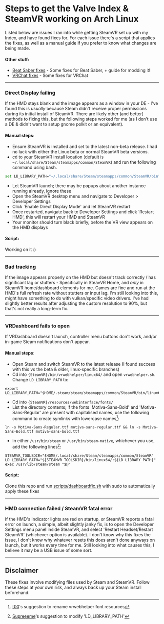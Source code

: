 # Steps to get the Valve Index & SteamVR working on Arch Linux

Listed below are issues I ran into while getting SteamVR set up with my Index, and have found fixes for. For each issue there's a script that applies the fixes, as well as a manual guide if you prefer to know what changes are being made.

#### Other stuff:

- [Beat Saber fixes](/games/beat-saber.md) - Some fixes for Beat Saber, + guide for modding it!
- [VRChat fixes](/games/vrchat.md) - Some fixes for VRChat

---

### Direct Display failing

If the HMD stays blank and the image appears as a window in your DE - I've found this is *usually* because Steam didn't receive proper permissions during its initial install of SteamVR. There are likely other (and better) methods to fixing this, but the following steps worked for me (as I don't use a DE & didn't want to setup gnome polkit or an equivalent).

#### Manual steps:

- Ensure SteamVR is installed and set to the latest non-beta release. I had no luck with either the Linux beta or normal SteamVR beta versions.
- cd to your SteamVR install location (default is `~/.local/share/Steam/steamapps/common/SteamVR`) and run the following command using bash.

```bash
set LB_LIBRARY_PATH="~/.local/share/Steam/steamapps/common/SteamVR/bin" && sudo ./vrstartup.sh & disown
```

- Let SteamVR launch; there may be popups about another instance running already, ignore these
- Open the SteamVR desktop menu and navigate to Developer > Developer Settings
- Click 'Enable Direct Display Mode' and let SteamVR restart
- Once restarted, navigate back to Developer Settings and click 'Restart HMD', this will restart your HMD and SteamVR
- Your monitor should turn black briefly, before the VR view appears on the HMD displays

#### Script:

Working on it :)

---

### Bad tracking

If the image appears properly on the HMD but doesn't track correctly / has significant lag or stutters - Specifically in SteavVR Home, and *only* in SteamVR home/dashboard elements for me. Games are fine and run at the HMD's full refresh rate without stutters or input lag. I'm still looking into this, might have something to do with vulkan/specific video drivers. I've had slightly better results after adjusting the custom resolution to 90%, but that's not really a long-term fix.

---

### VRDashboard fails to open

If VRDashboard doesn't launch, controller menu buttons don't work, and/or in-game Steam notifications don't appear.

#### Manual steps:

- Open Steam and switch SteamVR to the latest release (I found success with this vs the beta & older, linux-specific branches)
- Cd into `{SteamVR}/bin/vrwebhelper/linux64/` and open `vrwebhelper.sh`. Change `LD_LIBRARY_PATH` to:
```shell
export LD_LIBRARY_PATH="$HOME/.steam/steam/steamapps/common/SteamVR/bin/linux64:$HOME/.steam/steam/steamapps/common/SteamVR/bin/vrwebhelper/linux64:${STEAM_RUNTIME_HEAVY}${LD_LIBRARY_PATH:$LD_LIBRARY_PATH}"
```
- Cd into `{SteamVR}/resources/webinterface/fonts/`
- List the directory contents; if the fonts 'Motiva-Sans-Bold' and 'Motiva-Sans-Regular' are present with capitalised names, use the following command to create symlinks with lowercase names[^1]:
```shell
ln -s Motiva-Sans-Regular.ttf motiva-sans-regular.ttf && ln -s Motiva-Sans-Bold.ttf motiva-sans-bold.ttf
```

- In either `/usr/bin/steam` or `/usr/bin/steam-native`, whichever you use, add the following lines[^2]:
```shell
STEAMVR_TOOLSDIR="$HOME/.local/share/Steam/steamapps/common/SteamVR"
LD_LIBRARY_PATH="${STEAMVR_TOOLSDIR}/bin/linux64/:${LD_LIBRARY_PATH}"
exec /usr/lib/steam/steam "$@"
```

#### Script:

Clone this repo and run [scripts/dashboardfix.sh](/scripts/dashboardfix.sh) with sudo to automatically apply these fixes

---

### HMD connection failed / SteamVR fatal error

If the HMD's indicator lights are red on startup, or SteamVR reports a fatal error on launch, a simple, albeit slightly janky fix, is to open the Developer Settings menu panel inside SteamVR, and select 'Restart Headset/Restart SteamVR' (whichever option is available). I don't know why this fixes the issue, I don't know why whatever resets this does aren't done anyways on launch, but it works every time for me. Still looking into what causes this, I believe it may be a USB issue of some sort.

---

## Disclaimer
These fixes involve modifying files used by Steam and SteamVR. Follow these steps at your own risk, and always back up your Steam install beforehand.

[^1]: [t00](https://github.com/ValveSoftware/SteamVR-for-Linux/issues/255#issuecomment-877844004)'s suggestion to rename vrwebhelper font resources
[^2]: [Supreeeme](https://github.com/ValveSoftware/SteamVR-for-Linux/issues/255#issuecomment-775624892
)'s suggestion to modify 'LD_LIBRARY_PATH'
